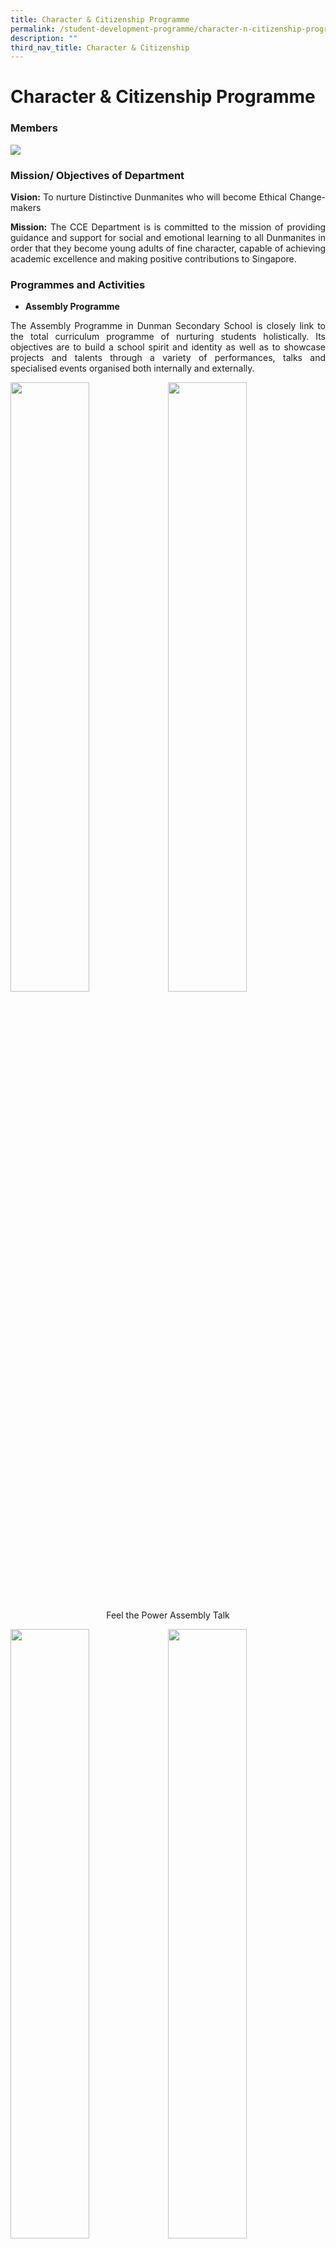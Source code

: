 ```yaml
---
title: Character & Citizenship Programme
permalink: /student-development-programme/character-n-citizenship-programme/
description: ""
third_nav_title: Character & Citizenship
---
```

# Character & Citizenship Programme

### Members

![](/images/Student%20Development%20Programme/CCP/character&citizenship.jpg)

### Mission/ Objectives of Department

<p style="text-align: justify;"><b>Vision:</b> To nurture Distinctive Dunmanites who will become Ethical Change-makers</p>

<p style="text-align: justify;"><b>Mission:</b> The CCE Department is is committed to the mission of providing guidance and support for social and emotional learning to all Dunmanites in order that they become young adults of fine character, capable of achieving academic excellence and making positive contributions to Singapore.</p>

### Programmes and Activities

*   **Assembly Programme**

<p style="text-align: justify;">The Assembly Programme in Dunman Secondary School is closely link to the total curriculum programme of nurturing students holistically. Its objectives are to build a school spirit and identity as well as to showcase projects and talents through a variety of performances, talks and specialised events organised both internally and externally.</p>


<img src="/images/Student%20Development%20Programme/CCP/Assembly%201.jpg"
     style="width:50%;float:left">

<img src="/images/Student%20Development%20Programme/CCP/Assembly%202.jpg"
     style="width:50%">

<p style="text-align: center;">Feel the Power Assembly Talk</p>

<img src="/images/Student%20Development%20Programme/CCP/Speak%20Good%20EL%20Week%20Photo%202.jpg"
     style="width:50%;float:left">
		 
<img src="/images/Student%20Development%20Programme/CCP/Speak%20Good%20EL%20Week%20Photo%201.jpg"
     style="width:50%;float:left">
		 
<p style="text-align: center;">Speak Good English Week Assembly Programme</p>

![](/images/Student%20Development%20Programme/CCP/Dance.jpg)

<p style="text-align: center;">Dance Item by Dunman Dancers</p>

*   **Character and Citizenship Education (CCE) Lessons**

The goal of the CCE lessons is to inculcate values and build competencies in our students so as to develop them not just to be good individuals but useful citizens. Students are engaged and enriched through the special crafted in-house heritage modules where students learn about the school’s rich history. Student leaders also conduct leadership modules for their peer during CCE lessons using the leadership challenge model.

<img src="/images/Student%20Development%20Programme/CCP/CCE%20Photo%201.jpg"
     style="width:50%;float:left">
		 
<img src="/images/Student%20Development%20Programme/CCP/CCE%20Lesson%20Components.png"
     style="width:50%;float:left">
		 
*   **Cyber-Wellness Programme**

Through our programmes and initiatives, the Cyber-Wellness Committee aims to promote the importance of good cyber-wellness practices among Dunman students and staff, and encourage them to be safe and responsible users in cyber space.

![](/images/Student%20Development%20Programme/CCP/CW%20Pic.jpg)


<img src="/images/Student%20Development%20Programme/CCP/think_again.jpg"
     style="width:50%;float:left">
		 
<img src="/images/Student%20Development%20Programme/CCP/halt.png"
     style="width:40%;float:left">

![](/images/Student%20Development%20Programme/CCP/cw_flow.png)

*   **Education and Career Guidance (ECG) Programme**

Keeping abreast of the emerging trends and developments as well as remain in line with SkillsFuture, Dunman ECG curriculum takes on a more structured yet segmented approach to provide exposure to a wide range of education and career options to our students. Through various platforms such as Career Guidance Seminar for our graduating students, learning journeys to post-secondary institutions and work industries, and ECG guidance modules, we hope to provide students with the necessary information to make an informed decision for their post-secondary education options.

13 46 52

<img src="/images/Student%20Development%20Programme/CCP/ECG%201.jpg"
     style="width:50%;float:left">
		 
<img src="/images/Student%20Development%20Programme/CCP/ECG%203.jpg"
     style="width:50%;float:left">

<br><br><br><br><br><br>
	
<img src="/images/Student%20Development%20Programme/CCP/ECG%204.jpg"
     style="width:50%;float:left">

<img src="/images/Student%20Development%20Programme/CCP/ECG%206.jpeg"
     style="width:50%;float:left">

<br><br><br><br><br><br><br><br><br><br>

<img src="/images/Student%20Development%20Programme/CCP/ECg%205.jpg"
     style="width:50%;float:left">
		 
<img src="/images/Student%20Development%20Programme/CCP/ECG%202.jpg"
     style="width:50%;float:left">




*   **Values In Action (VIA) Programme**

The Values In Action (VIA) Programme aims to expose students to age-appropriate experiences that promote care, volunteerism and social entrepreneurship in different areas/ways. Through the Design Thinking approach, students will be taught not only how to define the problem but also generate alternative solutions, choose and implement the most appropriate one and evaluate the resulting outcome to solve real-world issues.

<img src="/images/Student%20Development%20Programme/CCP/VIA%20Photo.jpg"
     style="width:50%;float:left">

<img src="/images/Student%20Development%20Programme/CCP/VIA%20photo%202.jpeg"
     style="width:50%;float:left">

<br><br><br><br><br>

<img src="/images/Student%20Development%20Programme/CCP/bookmarks.jpg"
     style="width:50%;float:left">

<img src="/images/Student%20Development%20Programme/CCP/taxi1.jpg"
     style="width:50%;float:left">
		 
		 
Click on this <a href="https://sites.google.com/moe.edu.sg/mdd2020/g-lettered-words/" target="_blank"><b>link</b></a> to view more hand drawn bookmarks by our students. **(This was a VIA project executed by our secondary two students to promote the love for the English Language as well as to share good public speaking tips.)**

*   **Counselling Programme**

The purpose of Counselling Programme providing timely counselling support for the students. Supporting the programme are the ECG counsellor, school counsellors teacher counsellors and AED (LBS - Learning Behaviour Specialist).

*   **National Education Programme**

The goal of the National Education Programme is to develop national cohesion, cultivate the instinct for survival as a nation and boost student confidence in our nation’s future.


